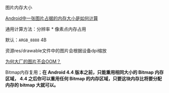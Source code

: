 图片内存大小

[Android中一张图片占据的内存大小是如何计算](https://juejin.cn/post/6844903693230276616)



通用计算方法：分辨率 * 像素点内存占用

默认：`ARGB_8888` 4B

资源res/drawable文件中的图片会根据设备dpi缩放



[为何大厂的图片不会OOM？](https://cloud.tencent.com/developer/article/1761686?policyId=1004)

Bitmap内存复用；**在 Android 4.4 版本之前，只能重用相同大小的 Bitmap 内存区域， 4.4 之后你可以重用任何 Bitmap 的内存区域，只要这块内存比将要分配内存的 bitmap 大就可以。**

